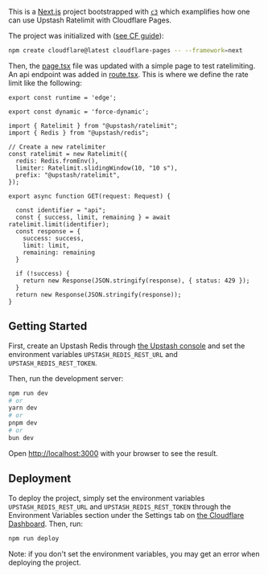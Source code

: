 This is a [Next.js](https://nextjs.org/) project bootstrapped with [`c3`](https://developers.cloudflare.com/pages/get-started/c3) which examplifies how one can use Upstash Ratelimit with Cloudflare Pages.

The project was initialized with ([see CF guide](https://developers.cloudflare.com/pages/framework-guides/nextjs/deploy-a-nextjs-site/)):

```bash
npm create cloudflare@latest cloudflare-pages -- --framework=next
```

Then, the [page.tsx](https://github.com/upstash/ratelimit/blob/main/examples/cloudflare-pages/app/page.tsx) file was updated with a simple page to test ratelimiting. An api endpoint was added in [route.tsx](https://github.com/upstash/ratelimit/blob/main/examples/cloudflare-pages/app/api/route.tsx). This is where we define the rate limit like the following:

```tsx
export const runtime = 'edge';

export const dynamic = 'force-dynamic';

import { Ratelimit } from "@upstash/ratelimit";
import { Redis } from "@upstash/redis";

// Create a new ratelimiter
const ratelimit = new Ratelimit({
  redis: Redis.fromEnv(),
  limiter: Ratelimit.slidingWindow(10, "10 s"),
  prefix: "@upstash/ratelimit",
});

export async function GET(request: Request) {

  const identifier = "api";
  const { success, limit, remaining } = await ratelimit.limit(identifier);
  const response = {
    success: success,
    limit: limit, 
    remaining: remaining
  }
    
  if (!success) {
    return new Response(JSON.stringify(response), { status: 429 });
  }
  return new Response(JSON.stringify(response));
}
```

## Getting Started

First, create an Upstash Redis through [the Upstash console](https://console.upstash.com/redis) and set the environment variables `UPSTASH_REDIS_REST_URL` and `UPSTASH_REDIS_REST_TOKEN`.

Then, run the development server:

```bash
npm run dev
# or
yarn dev
# or
pnpm dev
# or
bun dev
```

Open [http://localhost:3000](http://localhost:3000) with your browser to see the result.

## Deployment

To deploy the project, simply set the environment variables `UPSTASH_REDIS_REST_URL` and `UPSTASH_REDIS_REST_TOKEN` through the Environment Variables section under the Settings tab on [the Cloudflare Dashboard](https://dash.cloudflare.com). Then, run:

```bash
npm run deploy
```

Note: if you don't set the environment variables, you may get an error when deploying the project.